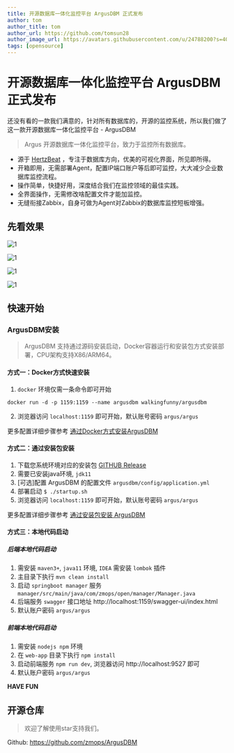 ```yaml
---
title: 开源数据库一体化监控平台 ArgusDBM 正式发布
author: tom
author_title: tom
author_url: https://github.com/tomsun28
author_image_url: https://avatars.githubusercontent.com/u/24788200?s=400&v=4
tags: [opensource]  
---
```


# 开源数据库一体化监控平台 ArgusDBM 正式发布

还没有看的一款我们满意的，针对所有数据库的，开源的监控系统，所以我们做了这一款开源数据库一体化监控平台 - ArgusDBM

> Argus 开源数据库一体化监控平台，致力于监控所有数据库。


- 源于 [HertzBeat](https://github.com/dromara/hertzbeat) ，专注于数据库方向，优美的可视化界面，所见即所得。
- 开箱即用，无需部署Agent，配置IP端口账户等后即可监控，大大减少企业数据库监控流程。
- 操作简单，快捷好用，深度结合我们在监控领域的最佳实践。
- 全界面操作，无需修改啥配置文件才能加监控。
- 无缝衔接Zabbix，自身可做为Agent对Zabbix的数据库监控短板增强。

## 先看效果

![1](/img/home/1.png)

![1](/img/home/2.png)

![1](/img/home/3.png)

![1](/img/home/4.png)

## 快速开始

### ArgusDBM安装

> ArgusDBM 支持通过源码安装启动，Docker容器运行和安装包方式安装部署，CPU架构支持X86/ARM64。

#### 方式一：Docker方式快速安装

1. `docker` 环境仅需一条命令即可开始

`docker run -d -p 1159:1159 --name argusdbm walkingfunny/argusdbm`

2. 浏览器访问 `localhost:1159` 即可开始，默认账号密码 `argus/argus`

更多配置详细步骤参考 [通过Docker方式安装ArgusDBM](https://github.com/zmops/ArgusDBM/tree/main/home/docs/start/docker-deploy.md)

#### 方式二：通过安装包安装

1. 下载您系统环境对应的安装包 [GITHUB Release](https://github.com/zmops/argusdbm/releases)
2. 需要已安装java环境, `jdk11`
3. [可选]配置 ArgusDBM 的配置文件 `argusdbm/config/application.yml`
4. 部署启动 `$ ./startup.sh `
5. 浏览器访问 `localhost:1159` 即可开始，默认账号密码 `argus/argus`

更多配置详细步骤参考 [通过安装包安装 ArgusDBM](https://github.com/zmops/ArgusDBM/tree/main/home/docs/start/package-deploy.md)

#### 方式三：本地代码启动

##### 后端本地代码启动

1. 需安装 `maven3+`, `java11` 环境, `IDEA` 需安装 `lombok` 插件
2. 主目录下执行 `mvn clean install`
3. 启动 `springboot manager` 服务 `manager/src/main/java/com/zmops/open/manager/Manager.java`
4. 后端服务 `swagger` 接口地址  http://localhost:1159/swagger-ui/index.html
5. 默认账户密码  `argus/argus`

##### 前端本地代码启动

1. 需安装 `nodejs npm` 环境
2. 在 `web-app` 目录下执行 `npm install`
3. 启动前端服务 `npm run dev`, 浏览器访问 http://localhost:9527 即可
4. 默认账户密码 `argus/argus`

**HAVE FUN**

## 开源仓库

> 欢迎了解使用star支持我们。

Github: https://github.com/zmops/ArgusDBM


